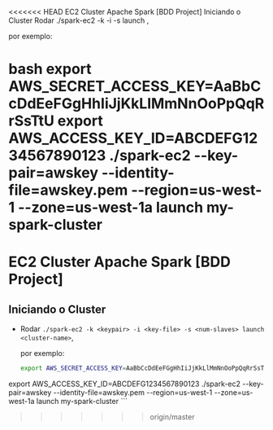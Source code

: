 <<<<<<< HEAD
EC2 Cluster Apache Spark [BDD Project]
Iniciando o Cluster
Rodar ./spark-ec2 -k <keypair> -i <key-file> -s <num-slaves> launch <cluster-name>,

por exemplo:

bash export AWS_SECRET_ACCESS_KEY=AaBbCcDdEeFGgHhIiJjKkLlMmNnOoPpQqRrSsTtU export AWS_ACCESS_KEY_ID=ABCDEFG1234567890123 ./spark-ec2 --key-pair=awskey --identity-file=awskey.pem --region=us-west-1 --zone=us-west-1a launch my-spark-cluster 
=======
# EC2 Cluster Apache Spark [BDD Project]

## Iniciando o Cluster

-   Rodar
    `./spark-ec2 -k <keypair> -i <key-file> -s <num-slaves> launch <cluster-name>`,

    por exemplo:

    ```bash
    export AWS_SECRET_ACCESS_KEY=AaBbCcDdEeFGgHhIiJjKkLlMmNnOoPpQqRrSsTtU
export AWS_ACCESS_KEY_ID=ABCDEFG1234567890123
./spark-ec2 --key-pair=awskey --identity-file=awskey.pem --region=us-west-1 --zone=us-west-1a launch my-spark-cluster
    ```
>>>>>>> origin/master
